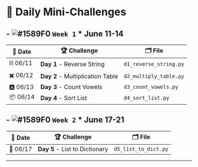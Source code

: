 # 🐧 Daily Mini-Challenges

## - ![#1589F0](https://placehold.co/15x15/1589F0/1589F0.png) `Week 1` \* June 11-14

| 📅 Date  | 🏆 Challenge                     | 🗂️ File                |
| -------- | -------------------------------- | ---------------------- |
| ⛓️ 06/11 | **Day 1** - Reverse String       | `d1_reverse_string.py` |
| ✖️ 06/12 | **Day 2** - Multiplication Table | `d2_multiply_table.py` |
| 🅰️ 06/13 | **Day 3** - Count Vowels         | `d3_count_vowels.py`   |
| 📦 06/14 | **Day 4** - Sort List            | `d4_sort_list.py`      |

## - ![#1589F0](https://placehold.co/15x15/1589F0/1589F0.png) `Week 2` \* June 17-21

| 📅 Date  | 🏆 Challenge                   | 🗂️ File              |
| -------- | ------------------------------ | -------------------- |
| 📙 06/17 | **Day 5** - List to Dictionary | `d5_list_to_dict.py` |

---
